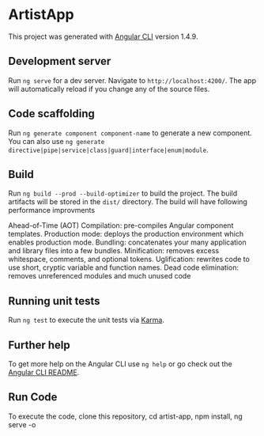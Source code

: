 # ArtistApp

This project was generated with [Angular CLI](https://github.com/angular/angular-cli) version 1.4.9.

## Development server

Run `ng serve` for a dev server. Navigate to `http://localhost:4200/`. The app will automatically reload if you change any of the source files.

## Code scaffolding

Run `ng generate component component-name` to generate a new component. You can also use `ng generate directive|pipe|service|class|guard|interface|enum|module`.

## Build

Run `ng build --prod --build-optimizer` to build the project. The build artifacts will be stored in the `dist/` directory. The build will have following performance improvments

Ahead-of-Time (AOT) Compilation: pre-compiles Angular component templates.
Production mode: deploys the production environment which enables production mode.
Bundling: concatenates your many application and library files into a few bundles.
Minification: removes excess whitespace, comments, and optional tokens.
Uglification: rewrites code to use short, cryptic variable and function names.
Dead code elimination: removes unreferenced modules and much unused code

## Running unit tests

Run `ng test` to execute the unit tests via [Karma](https://karma-runner.github.io).

## Further help

To get more help on the Angular CLI use `ng help` or go check out the [Angular CLI README](https://github.com/angular/angular-cli/blob/master/README.md).

## Run Code
To execute the code, 
clone this repository,
cd artist-app,
npm install,
ng serve -o


